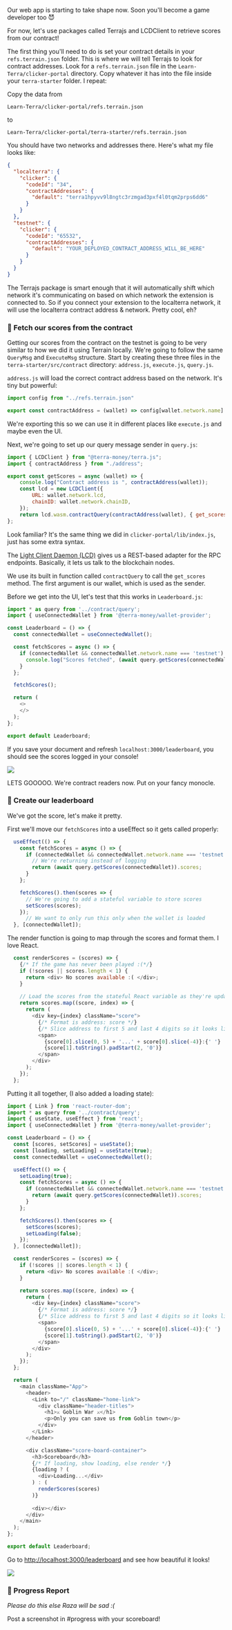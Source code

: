 Our web app is starting to take shape now. Soon you'll become a game developer too 😈

For now, let's use packages called Terrajs and LCDClient to retrieve scores from our contract!

The first thing you'll need to do is set your contract details in your `refs.terrain.json` folder. This is where we will tell Terrajs to look for contract addresses. Look for a `refs.terrain.json` file in the `Learn-Terra/clicker-portal` directory. Copy whatever it has into the file inside your `terra-starter` folder. I repeat: 

Copy the data from 
```
Learn-Terra/clicker-portal/refs.terrain.json
```
to 
```
Learn-Terra/clicker-portal/terra-starter/refs.terrain.json
```

You should have two networks and addresses there. Here's what my file looks like:
```json
{
  "localterra": {
    "clicker": {
      "codeId": "34",
      "contractAddresses": {
        "default": "terra1hpyvv9l8ngtc3rzmgad3pxf4l0tqm2prps6dd6"
      }
    }
  },
  "testnet": {
    "clicker": {
      "codeId": "65532",
      "contractAddresses": {
        "default": "YOUR_DEPLOYED_CONTRACT_ADDRESS_WILL_BE_HERE"
      }
    }
  }
}
```

The Terrajs package is smart enough that it will automatically shift which network it's communicating on based on which network the extension is connected to. So if you connect your extension to the localterra network, it will use the localterra contract address & network. Pretty cool, eh?

### 📩 Fetch our scores from the contract
Getting our scores from the contract on the testnet is going to be very similar to how we did it using Terrain locally. We're going to follow the same `QueryMsg` and `ExecuteMsg` structure. Start by creating these three files in the `terra-starter/src/contract` directory: `address.js`, `execute.js`, `query.js`. 

`address.js` will load the correct contract address based on the network. It's tiny but powerful:
```javascript
import config from "../refs.terrain.json"

export const contractAddress = (wallet) => config[wallet.network.name].clicker.contractAddresses.default
```

We're exporting this so we can use it in different places like `execute.js` and maybe even the UI.

Next, we're going to set up our query message sender in `query.js`:
```javascript
import { LCDClient } from "@terra-money/terra.js";
import { contractAddress } from "./address";

export const getScores = async (wallet) => {
    console.log("Contract address is ", contractAddress(wallet));
    const lcd = new LCDClient({
        URL: wallet.network.lcd,
        chainID: wallet.network.chainID,
    });
    return lcd.wasm.contractQuery(contractAddress(wallet), { get_scores: {} });
};
```

Look familiar? It's the same thing we did in `clicker-portal/lib/index.js`, just has some extra syntax.

The [Light Client Daemon (LCD)](https://docs.terra.money/docs/develop/how-to/start-lcd.html) gives us a REST-based adapter for the RPC endpoints. Basically, it lets us talk to the blockchain nodes. 

We use its built in function called `contractQuery` to call the `get_scores` method. The first argument is our wallet, which is used as the sender. 

Before we get into the UI, let's test that this works in `Leaderboard.js`:
```javascript
import * as query from '../contract/query';
import { useConnectedWallet } from '@terra-money/wallet-provider';

const Leaderboard = () => {
  const connectedWallet = useConnectedWallet();

  const fetchScores = async () => {
    if (connectedWallet && connectedWallet.network.name === 'testnet') {
      console.log("Scores fetched", (await query.getScores(connectedWallet)).scores);
    }
  };

  fetchScores();

  return (
    <>
    </>
  );
};

export default Leaderboard;
```

If you save your document and refresh `localhost:3000/leaderboard`, you should see the scores logged in your console!

![](https://hackmd.io/_uploads/rklnvI-Sq.png)

LETS GOOOOO. We're contract readers now. Put on your fancy monocle. 

### 🥇 Create our leaderboard
We've got the score, let's make it pretty. 

First we'll move our `fetchScores` into a useEffect so it gets called properly:
```javascript
  useEffect(() => {
    const fetchScores = async () => {
      if (connectedWallet && connectedWallet.network.name === 'testnet') {
        // We're returning instead of logging           
        return (await query.getScores(connectedWallet)).scores;
      }
    };

    fetchScores().then(scores => {
      // We're going to add a stateful variable to store scores
      setScores(scores);
    });
      // We want to only run this only when the wallet is loaded
  }, [connectedWallet]);
```

The render function is going to map through the scores and format them. I love React.
```javascript
  const renderScores = (scores) => {
    {/* If the game has never been played :(*/}
    if (!scores || scores.length < 1) {
      return <div> No scores available :( </div>;
    }
      
    // Load the scores from the stateful React variable as they're updated
    return scores.map((score, index) => {
      return (
        <div key={index} className="score">
          {/* Format is address: score */}
          {/* Slice address to first 5 and last 4 digits so it looks like terra...a1b2*/}
          <span>
            {score[0].slice(0, 5) + '...' + score[0].slice(-4)}:{' '}
            {score[1].toString().padStart(2, '0')}
          </span>
        </div>
      );
    });
  };
```


Putting it all together, (I also added a loading state):
```javascript
import { Link } from 'react-router-dom';
import * as query from '../contract/query';
import { useState, useEffect } from 'react';
import { useConnectedWallet } from '@terra-money/wallet-provider';

const Leaderboard = () => {
  const [scores, setScores] = useState();
  const [loading, setLoading] = useState(true);
  const connectedWallet = useConnectedWallet();

  useEffect(() => {
    setLoading(true);
    const fetchScores = async () => {
      if (connectedWallet && connectedWallet.network.name === 'testnet') {      
        return (await query.getScores(connectedWallet)).scores;
      }
    };

    fetchScores().then(scores => {
      setScores(scores);
      setLoading(false);
    });
  }, [connectedWallet]);

  const renderScores = (scores) => {
    if (!scores || scores.length < 1) {
      return <div> No scores available :( </div>;
    }

    return scores.map((score, index) => {
      return (
        <div key={index} className="score">
          {/* Format is address: score */}
          {/* Slice address to first 5 and last 4 digits so it looks like terra...a1b2*/}
          <span>
            {score[0].slice(0, 5) + '...' + score[0].slice(-4)}:{' '}
            {score[1].toString().padStart(2, '0')}
          </span>
        </div>
      );
    });
  };

  return (
    <main className="App">
      <header>
        <Link to="/" className="home-link">
          <div className="header-titles">
            <h1>⚔ Goblin War ⚔️</h1>
            <p>Only you can save us from Goblin town</p>
          </div>
        </Link>
      </header>

      <div className="score-board-container">
        <h3>Scoreboard</h3>
        {/* If loading, show loading, else render */}
        {loading ? (
          <div>Loading...</div>
        ) : (
          renderScores(scores)
        )}
        
        <div></div>
      </div>
    </main>
  );
};

export default Leaderboard;
```

Go to [http://localhost:3000/leaderboard](http://localhost:3000/leaderboard) and see how beautiful it looks!

![](https://hackmd.io/_uploads/rJmpsUWSc.png)


### 🚨 Progress Report
*Please do this else Raza will be sad :(*

Post a screenshot in #progress with your scoreboard!

